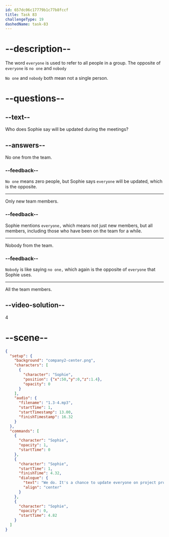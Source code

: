 ```yaml
---
id: 657dc06c17779b1c77b8fccf
title: Task 83
challengeType: 19
dashedName: task-83
---
```


<!-- (audio) Sophie: We do. It's a chance to update everyone on project progress. -->

# --description--

The word `everyone` is used to refer to all people in a group. The opposite of `everyone` is `no one` and `nobody` 

`No one` and `nobody` both mean not a single person.

# --questions--

## --text--

Who does Sophie say will be updated during the meetings?

## --answers--

No one from the team.

### --feedback--

`No one` means zero people, but Sophie says `everyone` will be updated, which is the opposite.

---

Only new team members.

### --feedback--

Sophie mentions `everyone,` which means not just new members, but all members, including those who have been on the team for a while.

---

Nobody from the team.

### --feedback--

`Nobody` is like saying `no one,` which again is the opposite of `everyone` that Sophie uses.

---

All the team members.

## --video-solution--

4

# --scene--

```json
{
  "setup": {
    "background": "company2-center.png",
    "characters": [
      {
        "character": "Sophie",
        "position": {"x":50,"y":0,"z":1.4},
        "opacity": 0
      }
    ],
    "audio": {
      "filename": "1.3-4.mp3",
      "startTime": 1,
      "startTimestamp": 13.00,
      "finishTimestamp": 16.32
    }
  },
  "commands": [
    {
      "character": "Sophie",
      "opacity": 1,
      "startTime": 0
    },
    {
      "character": "Sophie",
      "startTime": 1,
      "finishTime": 4.32,
      "dialogue": {
        "text": "We do. It's a chance to update everyone on project progress.",
        "align": "center"
      }
    },
    {
      "character": "Sophie",
      "opacity": 0,
      "startTime": 4.82
    }
  ]
}
```
